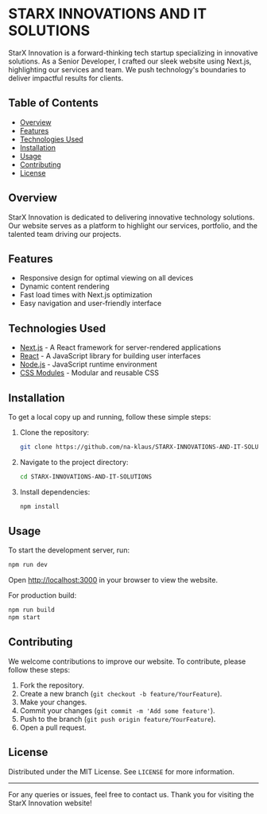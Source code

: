 # STARX INNOVATIONS AND IT SOLUTIONS

StarX Innovation is a forward-thinking tech startup specializing in innovative solutions. As a Senior Developer, I crafted our sleek website using Next.js, highlighting our services and team. We push technology's boundaries to deliver impactful results for clients.

## Table of Contents

- [Overview](#overview)
- [Features](#features)
- [Technologies Used](#technologies-used)
- [Installation](#installation)
- [Usage](#usage)
- [Contributing](#contributing)
- [License](#license)

## Overview

StarX Innovation is dedicated to delivering innovative technology solutions. Our website serves as a platform to highlight our services, portfolio, and the talented team driving our projects.

## Features

- Responsive design for optimal viewing on all devices
- Dynamic content rendering
- Fast load times with Next.js optimization
- Easy navigation and user-friendly interface

## Technologies Used

- [Next.js](https://nextjs.org/) - A React framework for server-rendered applications
- [React](https://reactjs.org/) - A JavaScript library for building user interfaces
- [Node.js](https://nodejs.org/) - JavaScript runtime environment
- [CSS Modules](https://github.com/css-modules/css-modules) - Modular and reusable CSS

## Installation

To get a local copy up and running, follow these simple steps:

1. Clone the repository:
    ```sh
    git clone https://github.com/na-klaus/STARX-INNOVATIONS-AND-IT-SOLUTIONS.git
    ```

2. Navigate to the project directory:
    ```sh
    cd STARX-INNOVATIONS-AND-IT-SOLUTIONS
    ```

3. Install dependencies:
    ```sh
    npm install
    ```

## Usage

To start the development server, run:
```sh
npm run dev
```

Open [http://localhost:3000](http://localhost:3000) in your browser to view the website.

For production build:
```sh
npm run build
npm start
```

## Contributing

We welcome contributions to improve our website. To contribute, please follow these steps:

1. Fork the repository.
2. Create a new branch (`git checkout -b feature/YourFeature`).
3. Make your changes.
4. Commit your changes (`git commit -m 'Add some feature'`).
5. Push to the branch (`git push origin feature/YourFeature`).
6. Open a pull request.

## License

Distributed under the MIT License. See `LICENSE` for more information.

---

For any queries or issues, feel free to contact us. Thank you for visiting the StarX Innovation website!
